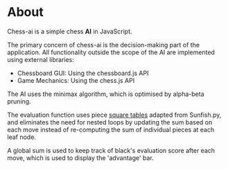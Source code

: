 # About

Chess-ai is a simple chess **AI** in JavaScript.

The primary concern of chess-ai is the decision-making part of the application. All functionality outside the scope of the AI are implemented using external libraries:
* Chessboard GUI: Using the chessboard.js API
* Game Mechanics: Using the chess.js API

The AI uses the minimax algorithm, which is optimised by alpha-beta pruning.

The evaluation function uses piece [square tables](https://www.chessprogramming.org/Piece-Square_Tables) adapted from Sunfish.py, and eliminates the need for nested loops by updating the sum based on each move instead of re-computing the sum of individual pieces at each leaf node.

A global sum is used to keep track of black's evaluation score after each move, which is used to display the 'advantage' bar.
